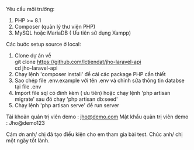 Yêu cầu môi trường:    
1. PHP >= 8.1    
2. Composer (quản lý thư viện PHP)    
3. MySQL hoặc MariaDB ( Ưu tiên sử dụng Xampp)

Các bước setup source ở local:
1. Clone dự án về    
git clone https://github.com/lctiendat/jho-laravel-api    
cd jho-laravel-api
2. Chạy lệnh 'composer install' để cài các package PHP cần thiết
3. Sao chép file .env.example với tên .env và chỉnh sửa thông tin databse tại file .env
4. Import file sql có đính kèm ( ưu tiên) hoặc chạy lệnh 'php artisan migrate' sau đó chạy 'php artisan db:seed'
5. Chạy lệnh 'php artisan serve' để run server

Tài khoản quản trị viên demo : jho@demo.com
Mật khẩu quản trị viên demo : Jho@demo123

Cám ơn anh/ chị đã tạo điều kiện cho em tham gia bài test.
Chúc anh/ chị một ngày tốt lành.



